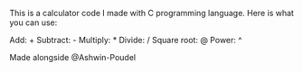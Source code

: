 This is a calculator code I made with C programming language. Here is what you can use:

Add: +
Subtract: -
Multiply: *
Divide: /
Square root: @
Power: ^

Made alongside @Ashwin-Poudel
